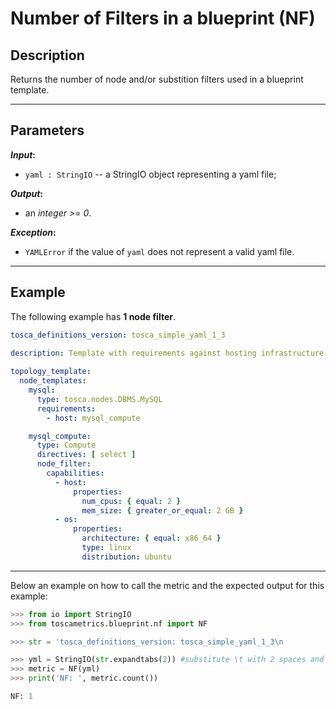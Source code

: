 # Number of Filters in a blueprint (NF)

## Description

Returns the number of node and/or substition filters used in a blueprint template.

---

## Parameters

**_Input_:**

* ```yaml : StringIO``` -- a StringIO object representing a yaml file;

**_Output_:** 

* an _integer >= 0_.

**_Exception_:**

* ```YAMLError``` if the value of ```yaml``` does not represent a valid yaml file. 

---

## Example
The following example has **1 node filter**.

``` yaml
tosca_definitions_version: tosca_simple_yaml_1_3
             
description: Template with requirements against hosting infrastructure.

topology_template:
  node_templates:
    mysql:
      type: tosca.nodes.DBMS.MySQL
      requirements:
        - host: mysql_compute

    mysql_compute:
      type: Compute
      directives: [ select ]
      node_filter:
        capabilities:
          - host:
              properties:
                num_cpus: { equal: 2 }
                mem_size: { greater_or_equal: 2 GB }
          - os:
              properties:
                architecture: { equal: x86_64 }
                type: linux
                distribution: ubuntu
```

---

Below an example on how to call the metric and the expected output for this example:

```python
>>> from io import StringIO
>>> from toscametrics.blueprint.nf import NF

>>> str = 'tosca_definitions_version: tosca_simple_yaml_1_3\n             \ndescription: Template with requirements against hosting infrastructure.\n\ntopology_template:\n  node_templates:\n    mysql:\n      type: tosca.nodes.DBMS.MySQL\n      requirements:\n        - host: mysql_compute\n\n    mysql_compute:\n      type: Compute\n      directives: [ select ]\n      node_filter:\n        capabilities:\n          - host:\n              properties:\n                num_cpus: { equal: 2 }\n                mem_size: { greater_or_equal: 2 GB }\n          - os:\n              properties:\n                architecture: { equal: x86_64 }\n                type: linux\n                distribution: ubuntu'

>>> yml = StringIO(str.expandtabs(2)) #substitute \t with 2 spaces and create the StringIO object
>>> metric = NF(yml)
>>> print('NF: ', metric.count())

NF: 1
```